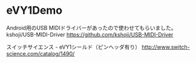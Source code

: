 eVY1Demo
========

Android用のUSB MIDIドライバーがあったので使わせてもらいました。
kshoji/USB-MIDI-Driver
<https://github.com/kshoji/USB-MIDI-Driver>

スイッチサイエンス - eVY1シールド（ピンヘッダ有り）
<http://www.switch-science.com/catalog/1490/>
